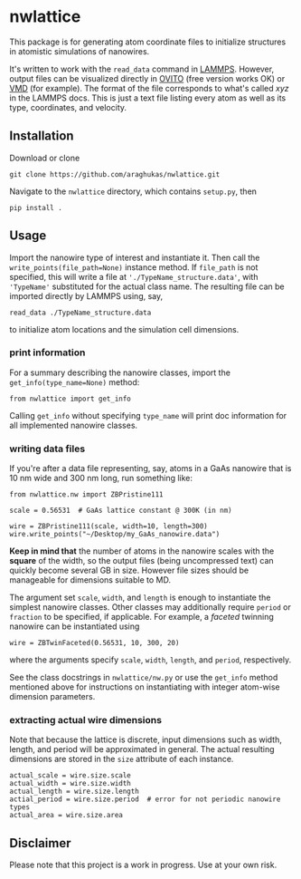 # nwlattice
This package is for generating atom coordinate files to initialize structures in atomistic simulations of nanowires.

It's written to work with the `read_data` command in [LAMMPS](https://lammps.sandia.gov/). However, output files can be visualized directly in [OVITO](https://www.ovito.org/) (free version works OK) or [VMD](http://www.ks.uiuc.edu/Research/vmd/) (for example). The format of the file corresponds to what's called *xyz* in the LAMMPS docs. This is just a text file listing every atom as well as its type, coordinates, and velocity.

## Installation
Download or clone

    git clone https://github.com/araghukas/nwlattice.git
    
Navigate to the `nwlattice` directory, which contains `setup.py`, then

    pip install .
    
## Usage
Import the nanowire type of interest and instantiate it. Then call the `write_points(file_path=None)` instance method. If `file_path` is not specified, this will write a file at `'./TypeName_structure.data'`, with `'TypeName'` substituted for the actual class name. The resulting file can be imported directly by LAMMPS using, say,

    read_data ./TypeName_structure.data
    
to initialize atom locations and the simulation cell dimensions.

### print information
For a summary describing the nanowire classes, import the `get_info(type_name=None)` method:

    from nwlattice import get_info
    
Calling `get_info` without specifying `type_name` will print doc information for all implemented nanowire classes.

### writing data files
If you're after a data file representing, say, atoms in a GaAs nanowire that is 10 nm wide and 300 nm long, run something like:

    from nwlattice.nw import ZBPristine111
    
    scale = 0.56531  # GaAs lattice constant @ 300K (in nm)
    
    wire = ZBPristine111(scale, width=10, length=300)
    wire.write_points("~/Desktop/my_GaAs_nanowire.data")
    
**Keep in mind that** the number of atoms in the nanowire scales with the **square** of the width, so the output files (being uncompressed text) can quickly become several GB in size. 
However file sizes should be manageable for dimensions suitable to MD.

The argument set `scale`, `width`, and `length` is enough to instantiate the simplest nanowire classes. Other classes may additionally require `period` or `fraction` to be specified, if applicable. For example, a *faceted* twinning nanowire can be instantiated using

    wire = ZBTwinFaceted(0.56531, 10, 300, 20)
    
where the arguments specify `scale`, `width`, `length`, and `period`, respectively.

See the class docstrings in `nwlattice/nw.py` or use the `get_info` method mentioned above for instructions on instantiating with integer atom-wise dimension parameters. 

### extracting actual wire dimensions
Note that because the lattice is discrete, input dimensions such as width, length, and period will be approximated in general. The actual resulting dimensions are stored in the `size` attribute of each instance.

    actual_scale = wire.size.scale
    actual_width = wire.size.width
    actual_length = wire.size.length
    actial_period = wire.size.period  # error for not periodic nanowire types
    actual_area = wire.size.area

## Disclaimer
Please note that this project is a work in progress. Use at your own risk.
